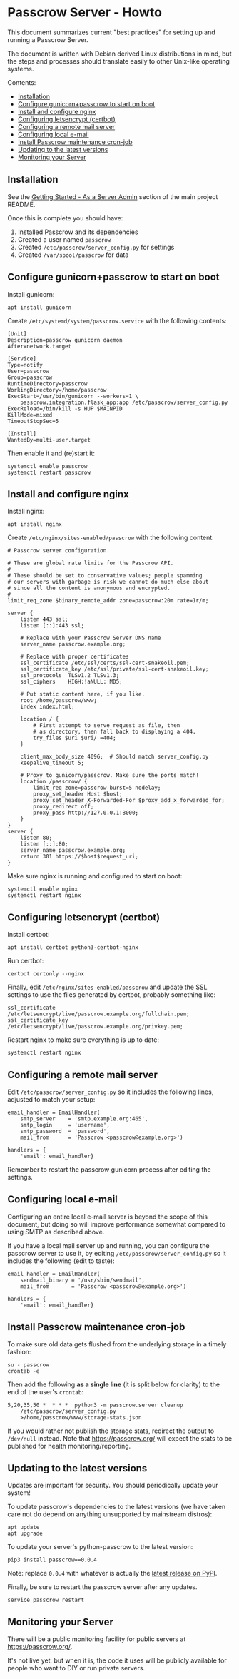 # Passcrow Server - Howto

This document summarizes current "best practices" for setting up and running
a Passcrow Server.

The document is written with Debian derived Linux distributions in mind, but
the steps and processes should translate easily to other Unix-like operating
systems.

Contents:

   * [Installation](#installation)
   * [Configure gunicorn+passcrow to start on boot](#configure-gunicornpasscrow-to-start-on-boot)
   * [Install and configure nginx](#install-and-configure-nginx)
   * [Configuring letsencrypt (certbot)](#configuring-letsencrypt-certbot)
   * [Configuring a remote mail server](#configuring-a-remote-mail-server)
   * [Configuring local e-mail](#configuring-local-e-mail)
   * [Install Passcrow maintenance cron-job](#install-passcrow-maintenance-cron-job)
   * [Updating to the latest versions](#updating-to-the-latest-version)
   * [Monitoring your Server](#monitoring-your-server)


## Installation

See the [Getting Started - As a Server
Admin](../README.md#getting-started---as-a-server-admin) section of the
main project README.

Once this is complete you should have:

   1. Installed Passcrow and its dependencies
   2. Created a user named `passcrow`
   3. Created `/etc/passcrow/server_config.py` for settings
   4. Created `/var/spool/passcrow` for data


## Configure gunicorn+passcrow to start on boot

Install gunicorn:

    apt install gunicorn

Create `/etc/systemd/system/passcrow.service` with the following contents:

    [Unit]
    Description=passcrow gunicorn daemon
    After=network.target
    
    [Service]
    Type=notify
    User=passcrow
    Group=passcrow
    RuntimeDirectory=passcrow
    WorkingDirectory=/home/passcrow
    ExecStart=/usr/bin/gunicorn --workers=1 \
        passcrow.integration.flask_app:app /etc/passcrow/server_config.py
    ExecReload=/bin/kill -s HUP $MAINPID
    KillMode=mixed
    TimeoutStopSec=5
    
    [Install]
    WantedBy=multi-user.target

Then enable it and (re)start it:

    systemctl enable passcrow
    systemctl restart passcrow


## Install and configure nginx

Install nginx:

    apt install nginx

Create `/etc/nginx/sites-enabled/passcrow` with the following content:

    # Passcrow server configuration
    
    # These are global rate limits for the Passcrow API.
    #
    # These should be set to conservative values; people spamming
    # our servers with garbage is risk we cannot do much else about
    # since all the content is anonymous and encrypted.
    #
    limit_req_zone $binary_remote_addr zone=passcrow:20m rate=1r/m;
    
    server {
        listen 443 ssl;
        listen [::]:443 ssl;
    
        # Replace with your Passcrow Server DNS name
        server_name passcrow.example.org;
    
        # Replace with proper certificates
        ssl_certificate /etc/ssl/certs/ssl-cert-snakeoil.pem;
        ssl_certificate_key /etc/ssl/private/ssl-cert-snakeoil.key;
        ssl_protocols  TLSv1.2 TLSv1.3;
        ssl_ciphers    HIGH:!aNULL:!MD5;
    
        # Put static content here, if you like.
        root /home/passcrow/www;
        index index.html;
    
        location / {
            # First attempt to serve request as file, then
            # as directory, then fall back to displaying a 404.
            try_files $uri $uri/ =404;
        }
    
        client_max_body_size 4096;  # Should match server_config.py
        keepalive_timeout 5;

        # Proxy to gunicorn/passcrow. Make sure the ports match!
        location /passcrow/ {
            limit_req zone=passcrow burst=5 nodelay;
            proxy_set_header Host $host;
            proxy_set_header X-Forwarded-For $proxy_add_x_forwarded_for;
            proxy_redirect off;
            proxy_pass http://127.0.0.1:8000;
        }
    }
    server {
        listen 80;
        listen [::]:80;
        server_name passcrow.example.org;
        return 301 https://$host$request_uri;
    }

Make sure nginx is running and configured to start on boot:

    systemctl enable nginx
    systemctl restart nginx


## Configuring letsencrypt (certbot)

Install certbot:

    apt install certbot python3-certbot-nginx

Run certbot:

    certbot certonly --nginx

Finally, edit `/etc/nginx/sites-enabled/passcrow` and update the SSL settings
to use the files generated by certbot, probably something like:

    ssl_certificate /etc/letsencrypt/live/passcrow.example.org/fullchain.pem;
    ssl_certificate_key /etc/letsencrypt/live/passcrow.example.org/privkey.pem;

Restart nginx to make sure everything is up to date:

    systemctl restart nginx


## Configuring a remote mail server

Edit `/etc/passcrow/server_config.py` so it includes the following lines,
adjusted to match your setup:

    email_handler = EmailHandler(
        smtp_server    = 'smtp.example.org:465',
        smtp_login     = 'username',
        smtp_password  = 'password',
        mail_from      = 'Passcrow <passcrow@example.org>')
    
    handlers = {
        'email': email_handler}

Remember to restart the passcrow gunicorn process after editing the settings.


## Configuring local e-mail

Configuring an entire local e-mail server is beyond the scope of this
document, but doing so will improve performance somewhat compared to using
SMTP as described above.

If you have a local mail server up and running, you can configure the
passcrow server to use it, by editing `/etc/passcrow/server_config.py` so
it includes the following (edit to taste):

    email_handler = EmailHandler(
        sendmail_binary = '/usr/sbin/sendmail',
        mail_from       = 'Passcrow <passcrow@example.org>')
    
    handlers = {
        'email': email_handler}


## Install Passcrow maintenance cron-job

To make sure old data gets flushed from the underlying storage in a
timely fashion:

    su - passcrow
    crontab -e

Then add the following **as a single line** (it is split below for clarity)
to the end of the user's `crontab`:

    5,20,35,50 *  * * *  python3 -m passcrow.server cleanup
        /etc/passcrow/server_config.py
        >/home/passcrow/www/storage-stats.json

If you would rather not publish the storage stats, redirect the output
to `/dev/null` instead.  Note that <https://passcrow.org/> will expect the
stats to be published for health monitoring/reporting.


## Updating to the latest versions

Updates are important for security. You should periodically update your
system!

To update passcrow's dependencies to the latest versions (we have taken
care not do depend on anything unsupported by mainstream distros):

    apt update
    apt upgrade

To update your server's python-passcrow to the latest version:

    pip3 install passcrow==0.0.4

Note: replace `0.0.4` with whatever is actually the
[latest release on PyPI](https://pypi.org/project/passcrow/).

Finally, be sure to restart the passcrow server after any updates.

    service passcrow restart


## Monitoring your Server

There will be a public monitoring facility for public servers at
<https://passcrow.org/>.

It's not live yet, but when it is, the code it uses will be publicly
available for people who want to DIY or run private servers.

